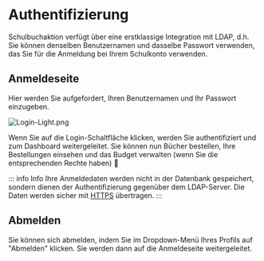 # Authentifizierung

Schulbuchaktion verfügt über eine erstklassige Integration mit LDAP, d.h. Sie können denselben Benutzernamen und dasselbe Passwort verwenden, das Sie
für die Anmeldung bei Ihrem Schulkonto verwenden.

## Anmeldeseite

Hier werden Sie aufgefordert, Ihren Benutzernamen und Ihr Passwort einzugeben.

![Login-Light.png](/login-light.png)

Wenn Sie auf die Login-Schaltfläche klicken, werden Sie authentifiziert und zum Dashboard weitergeleitet.
Sie können nun Bücher bestellen, Ihre Bestellungen einsehen und das Budget verwalten (wenn Sie die entsprechenden Rechte haben) :tada:

::: info Info
Ihre Anmeldedaten werden nicht in der Datenbank gespeichert, sondern dienen der Authentifizierung gegenüber dem LDAP-Server.
Die Daten werden sicher mit [HTTPS](https://en.wikipedia.org/wiki/HTTPS) übertragen.
:::

## Abmelden

Sie können sich abmelden, indem Sie im Dropdown-Menü Ihres Profils auf "Abmelden" klicken.
Sie werden dann auf die Anmeldeseite weitergeleitet.

